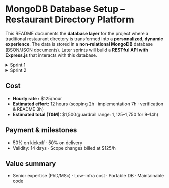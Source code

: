 # MongoDB Database Setup – Restaurant Directory Platform 

This README documents the **database layer** for the project where a traditional restaurant directory is transformed into a **personalized, dynamic experience**. The data is stored in a **non‑relational MongoDB** database (BSON/JSON documents). Later sprints will build a **RESTful API with Express.js** that interacts with this database.

<details> 
<summary>Sprint 1</summary>

> This document focuses on the **Sprint 1** requirements and references what will happen in Sprints 2 and 3 to give end‑to‑end context.

---

## Project Details (Challenge 4)

1) **Project**  
The project consists of transforming a restaurant directory platform to offer users a personalized and dynamic experience. To achieve this, **non‑relational databases—specifically MongoDB—**will be used to store data in JSON format. Additionally, a **RESTful API** will be developed using **Express.js** to enable interaction with this data.

2) **Project Deliverables**  
**Sprint 1**: Set up and develop the database in MongoDB, configure a GitHub repository with the basic structure of the project, and **upload a database backup file**, including **created collections** and **import scripts from CSV files**.  
**Sprint 2**: Develop a RESTful API using Express.js and MongoDB; test with Postman/Insomnia and upload it to the repository.  
**Sprint 3**: Extend the API with **search and filtering** features; demonstrate with Postman/Insomnia tests.  
**Final Submission**: Integrate all deliverables and present to Digital NAO evaluators in **two formats**: a **PDF** (analysis & results) and an **MP4** (video presentation).

---

## What this repository contains (Sprint 1)
# scholar-db-mongo

Database setup for the **Google Scholar** project (Sprint 1).  
This repo contains a MongoDB database example, CSV import scripts, a generated backup placeholder, and screenshots.

## 1) Description of the project
This repository initializes a MongoDB database named `scholar_db` with two collections:
- `authors`
- `articles`

It includes:
- Data samples in CSV (`/data`)
- Import scripts in PowerShell (`/scripts`)
- A backup **placeholder** created now (`/backup/dump-YYYYMMDD-HHmm/`) with instructions to generate a real dump
- Screenshots folder (`/screenshots`) for you to place your Compass captures

## Repository structure

```
scholar-db-mongo/
├─ data/
│  ├─ authors.csv
│  └─ articles.csv
├─ scripts/
│  └─ import.ps1
├─ backup/
│  └─ dump-YYYYMMDD-HHmm/   # replace with your real mongodump
├─ screenshots/
│  ├─ 01-database-and-collections.png       # (place yours here)
│  ├─ 02-authors-docs.png                   # (place yours here)
│  └─ 03-articles-indexes.png               # (place yours here)
├─ .gitignore
└─ README.md
```

---

## Installation & Usage

### 1) Prerequisites
- **MongoDB Community Server** (runs as a Windows service)
- **MongoDB Shell (`mongosh`)**
- **MongoDB Database Tools** (*provides `mongoimport`, `mongodump`, `mongorestore`*)
- **MongoDB Compass** (GUI)
- **Git** (to clone and commit to GitHub/GitLab)
- (Optional for later sprints) **Node.js 20+** and **VS Code**

> All have free Community/Free plans suitable for this project.

### 2) Verify tools (Windows PowerShell)
```powershell
sc query MongoDB           # Should show RUNNING
mongosh --version          # Shows the shell version
mongoimport --version      # From Database Tools
mongodump --version        # From Database Tools
```

If `mongoimport`/`mongodump` are not recognized, install **MongoDB Database Tools** or add their `bin` folder to your `PATH`
(e.g., `C:\Program Files\MongoDB\Tools\100\bin`).

![Instalación](Imágenes/1.%20Instalación%20MongoDB.png)



### 3) Create the database and collections

**Option A — MongoDB Compass (GUI):**
1. Connect to `mongodb://localhost:27017`
2. Click your connection (e.g., `localhost:27017`) → **Databases** → **Create database**
3. **Database name**: `restaurant_db`  
   **Collection name**: `restaurants` → **Create Database**
4. Create additional collection(s): `users`, `reviews` (optional for Sprint 1)

**Option B — Mongosh (CLI):**
```javascript
mongosh
use("restaurant_db")
db.createCollection("restaurants")
db.createCollection("users")
```

![Creation](Imágenes/2.%20Creación%20de%20colecciones%20MongoDB.png)

### 4) Definition of a minimal data model

### Steps
1. Open **Compass** and connect to `mongodb://localhost:27017`.
2. Create database `scholar_db` with collections `authors` and `articles` (or just run the import script which creates them automatically).
3. From the project root, run:
   ```powershell
   .\scripts\import.ps1
   ```
4. Verify documents in Compass.
5. Create indexes in Compass:
   - In `articles`: unique index on `articleId` (Ascending 1)
   - In `articles`: text index on `title`
   - (Optional) In `authors`: unique index on `authorId`

![DbCreated](Imágenes/3.%20DB%20created%20in%20MongoDB.png)

### Backup / Restore
A **placeholder** backup folder has been created now at `/backup/dump-20251008-0552/`.  
To generate a real dump on your machine, run:
```powershell
$stamp = Get-Date -Format "yyyyMMdd-HHmm"
mongodump --db scholar_db --out ".\backup\dump-$stamp"
```
To restore (if needed):
```powershell
mongorestore --db scholar_db ".\backup\dump-YYYYMMDD-HHmm\scholar_db"
```


---

## Skills Required

**Hard Skills — Knowledge of:**
- Database management systems
- Databases & data modeling
- Understanding of relational, non‑relational, and distributed databases
- MongoDB

**Technical:**
- Managing non‑relational databases
- JSON format handling
- Proficiency in MongoDB
- Proficiency in Studio 3T (optional alternative to Compass)

**Soft Skills:**
- Results‑oriented
- Quality‑focused
- Analytical thinking
- Teamwork

---

## Licenses / Tools Used

**Sprints 1, 2, and 3**
- **MongoDB**: creation of databases, collections, and indexes (use **Community** edition)
- **GitHub or GitLab**: code storage & version control
- **Visual Studio Code**: IDE

**Sprints 2 and 3**
- **Express.js**: RESTful API development
- **Postman or Insomnia**: API testing

**Note:**  
Visual Studio Code, Express.js, and GitHub are **free**.  
Postman, Insomnia, and MongoDB provide **permanently free** plans with the necessary features. For MongoDB, select **Community**.

---

## Versioning & Commit Style (suggested)

Use **Major.Minor.Patch** and mention it in commit messages, e.g.:
- `feat: initial CSVs and import script (Version 1.0.0)`
- `feat: add text index on restaurants.name (Version 1.1.0)`
- `fix: CSV typo (Version 1.1.1)`

---

## Troubleshooting

- **“mongoimport is not recognized”** → Install **MongoDB Database Tools** or add its `bin` to PATH.  
- **Case conflicts (`restaurant_db` vs `Restaurant_DB`)** → Keep a single, consistent name everywhere.  
- **No data appears in Compass** → Click **Refresh** (circular arrow) after import; ensure you’re viewing `restaurant_db`.  
- **Dump is too large for the repo** → Compress the folder before commit, or clean test data and re‑dump.

---

</details>

<details>
<summary>Sprint 2</summary>
# 🥗 Tattler API — Sprint 2 / Challenge 4
> Transforming a restaurant directory into a dynamic, personalized experience  
> _Built with Express.js + MongoDB_

![Node.js](https://img.shields.io/badge/Node.js-18%2B-brightgreen?logo=node.js)
![Express.js](https://img.shields.io/badge/Express.js-API-blue)
![MongoDB](https://img.shields.io/badge/MongoDB-Database-success?logo=mongodb)
![Postman](https://img.shields.io/badge/Postman-Tests-orange?logo=postman)
![Status](https://img.shields.io/badge/Sprint%202-Completed-green)

---

## 🌐 Project Overview
**Tattler** is a restaurant directory platform inspired by a young tour guide who personalizes tourist experiences using relevant local data.  
During **Sprint 2**, the goal was to implement a fully functional **RESTful API** with Express and MongoDB to handle restaurant data and generate personalized recommendations.

### Sprint Objectives
1. Develop the RESTful API using **Express.js** and **MongoDB**.  
2. Implement **peer reviews** to detect integration or logic errors early.  
3. Create **Postman tests** that validate API functionality.  
4. Ensure the codebase is **well-structured, organized, and documented**.

---

## ⚙️ Tech Stack

| Layer | Technology |
|-------|-------------|
| Backend | Node.js 18 + Express.js (ESM Modules) |
| Database | MongoDB + Mongoose ODM |
| Environment | dotenv (.env files) |
| Tools | Nodemon, ESLint, Prettier |
| Testing | Postman GUI + Newman CLI |
| Architecture | MVC (Model – View – Controller) |

---

## 🧩 Repository Structure
```
tattler-api/
├─ .env.example
├─ .gitignore
├─ package.json
├─ README.md
├─ openapi.yaml
│
├─ postman/
│  ├─ Tattler_API.postman_collection.json
│  └─ Tattler_Local.postman_environment.json
│
├─ src/
│  ├─ index.js
│  ├─ app.js
│  ├─ config/db.js
│  ├─ controllers/
│  │  ├─ restaurant.controller.js
│  │  └─ recommendation.controller.js
│  ├─ middlewares/error.js
│  ├─ models/
│  │  ├─ restaurant.model.js
│  │  └─ user.model.js
│  ├─ routes/
│  │  ├─ index.js
│  │  ├─ restaurant.routes.js
│  │  └─ recommendation.routes.js
│  ├─ utils/
│  │  ├─ ApiFeatures.js
│  │  └─ httpResponses.js
│  └─ seeds/seed.js
└─ tests/e2e-notes.md
```

---

## 🚀 Installation & Setup

### 1️⃣ Install Dependencies
```bash
npm install
```

### 2️⃣ Configure Environment
```bash
cp .env.example .env
```
Update the values if needed:
```
PORT=3000
MONGODB_URI=mongodb://127.0.0.1:27017/tattler
NODE_ENV=development
```

### 3️⃣ Seed Database
```bash
npm run seed
```
Expected output:
```
MongoDB connected
Seed done. userId= 68e90ae3055527d918bace80
```
Save this **userId** for Postman tests.

### 4️⃣ Run Server
```bash
npm run dev
```
Visit: [http://localhost:3000/health](http://localhost:3000/health)

---

## 📡 API Endpoints

| Method | Endpoint | Description |
|:-------|:----------|:-------------|
| `GET` | `/health` | Health check |
| `GET` | `/api/restaurants` | List restaurants (filters, sort, pagination) |
| `GET` | `/api/restaurants/:id` | Get restaurant by ID |
| `POST` | `/api/restaurants` | Create restaurant |
| `PATCH` | `/api/restaurants/:id` | Update restaurant |
| `DELETE` | `/api/restaurants/:id` | Soft-delete restaurant |
| `GET` | `/api/recommendations?userId=<id>` | Get personalized recommendations |

### Query Parameters
`city`, `cuisine`, `minRating`, `maxPrice`, `sort`, `page`, `limit`, `search`

---

## 💻 Example Requests (cURL)

**Health**
```bash
curl http://localhost:3000/health
```

**List Restaurants**
```bash
curl "http://localhost:3000/api/restaurants?city=Monterrey&minRating=4"
```

**Create Restaurant**
```bash
curl -X POST "http://localhost:3000/api/restaurants"   -H "Content-Type: application/json"   -d "{"name":"Nuevo Spot","city":"Monterrey","cuisine":["mexican"],"price_level":2,"rating":4.3}"
```

**Recommendations**
```bash
curl "http://localhost:3000/api/recommendations?userId=68e90ae3055527d918bace80"
```

---

## 🧪 Postman & Newman Tests

### Folder Structure
```
postman/
├─ Tattler_API.postman_collection.json
└─ Tattler_Local.postman_environment.json
```

### How to Import in Postman
1. Open **Postman → Import → Upload Files**.  
2. Select both JSON files above.  
3. Choose environment **Tattler_Local**.  
4. Update the variable `userId` with your seeded ID.

### Run Tests in Postman
- Click **▶ Run collection** inside Postman.
- All 6 requests should return status 200/201.

### Run Tests via Newman
```bash
npm run test:api
```

Expected output:
```
→ Health ✓
→ List Restaurants ✓
→ Create Restaurant ✓
→ Get Restaurant by Id ✓
→ Delete (Soft) Restaurant ✓
→ Recommendations by userId ✓
✔ 6 requests, 0 failures
```

---

## 🤝 Peer Review Process

- Feature branches:  
  `feature/restaurants-crud`, `feature/recommendations`, etc.  
- **Three partial reviews**
  1. API skeleton + database connection  
  2. CRUD and filtering  
  3. Recommendations + Postman tests  
- Each PR includes:
  - Checklist ✅  
  - Screenshots of Postman tests  
  - Notes in `docs/peer-reviews/PR-xxxx-NOTES.md`

---

## 🧰 NPM Scripts

| Command | Description |
|:--------|:-------------|
| `npm run dev` | Start API with nodemon |
| `npm start` | Run API with Node |
| `npm run seed` | Seed MongoDB with sample data |
| `npm run lint` | Lint code style |
| `npm run test:api` | Run Postman collection with Newman |

---

## 🗂️ Database Samples

**Restaurant**
```json
{
  "name": "Taquería La Silla",
  "city": "Monterrey",
  "cuisine": ["mexican"],
  "price_level": 1,
  "rating": 4.5,
  "tags": ["tacos", "casual"],
  "isActive": true
}
```

**User**
```json
{
  "email": "demo@tattler.com",
  "name": "Demo",
  "preferences": {
    "cuisines": ["mexican", "bbq"],
    "priceRange": { "max": 3 },
    "cities": ["Monterrey"]
  }
}
```

---

## 📘 Documentation
- `openapi.yaml` → Minimal OpenAPI specification  
- `README.md` → Setup, usage, and testing guide  
- `docs/peer-reviews/` → Notes and fixes from reviews  

---

## 🚧 Future Improvements
- Add Joi validation for request bodies  
- Implement JWT authentication  
- Add Docker support for deployment  
- Extend recommendation logic (AI/data-driven filtering)

---

## 📸 Evidence (Attach Screenshots)
- ✅ Postman collection results  
- ✅ `npm run test:api` CLI output  
- ✅ MongoDB Compass collections  

---

## 👤 Author
**Iván Kaleb Ramírez Torres**  
_Bécalos TechnoReady — Challenge 4 (Sprint 2, 2025)_  
Database: MongoDB | Backend: Express.js | Testing: Postman + Newman  
[GitHub Repository](https://github.com/rtkaleb/tattler-api) *(replace with your repo URL)*

---


</details>

## Cost

- **Hourly rate :** $125/hour
- **Estimated effort:** 12 hours (scoping 2h · implementation 7h · verification & README 3h)
- **Estimated total (T&M):** $1,500(guardrail range: $1,125–$1,750 for 9–14h)

## Payment & milestones

- 50% on kickoff · 50% on delivery
- Validity: 14 days · Scope changes billed at $125/h

## Value summary
- Senior expertise (PhD/MSc) · Low-infra cost · Portable DB · Maintainable code


